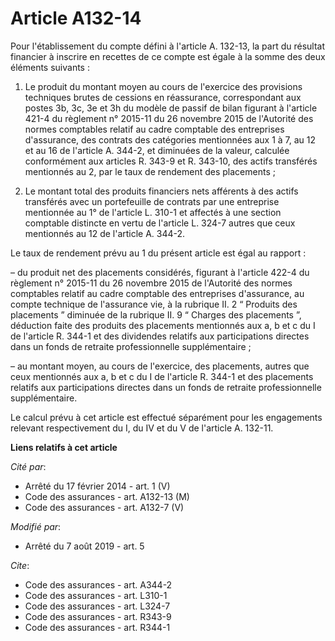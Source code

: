# Article A132-14

Pour l'établissement du compte défini à l'article A. 132-13, la part du résultat financier à inscrire en recettes de ce
compte est égale à la somme des deux éléments suivants :

1. Le produit du montant moyen au cours de l'exercice des provisions techniques brutes de cessions en réassurance,
correspondant aux postes 3b, 3c, 3e et 3h du modèle de passif de bilan figurant à l'article 421-4 du règlement n° 2015-11 du
26 novembre 2015 de l'Autorité des normes comptables relatif au cadre comptable des entreprises d'assurance, des contrats des
catégories mentionnées aux 1 à 7, au 12 et au 16 de l'article A. 344-2, et diminuées de la valeur, calculée conformément aux
articles R. 343-9 et R. 343-10, des actifs transférés mentionnés au 2, par le taux de rendement des placements ;

2. Le montant total des produits financiers nets afférents à des actifs transférés avec un portefeuille de contrats par une
entreprise mentionnée au 1° de l'article L. 310-1 et affectés à une section comptable distincte en vertu de l'article L.
324-7 autres que ceux mentionnés au 12 de l'article A. 344-2.

Le taux de rendement prévu au 1 du présent article est égal au rapport :

– du produit net des placements considérés, figurant à l'article 422-4 du règlement n° 2015-11 du 26 novembre 2015 de
l'Autorité des normes comptables relatif au cadre comptable des entreprises d'assurance, au compte technique de l'assurance
vie, à la rubrique II. 2 “ Produits des placements ” diminuée de la rubrique II. 9 “ Charges des placements ”, déduction
faite des produits des placements mentionnés aux a, b et c du I de l'article R. 344-1 et des dividendes relatifs aux
participations directes dans un fonds de retraite professionnelle supplémentaire ;

– au montant moyen, au cours de l'exercice, des placements, autres que ceux mentionnés aux a, b et c du I de l'article R.
344-1 et des placements relatifs aux participations directes dans un fonds de retraite professionnelle supplémentaire.

Le calcul prévu à cet article est effectué séparément pour les engagements relevant respectivement du I, du IV et du V de
l'article A. 132-11.

**Liens relatifs à cet article**

_Cité par_:

  - Arrêté du 17 février 2014 - art. 1 (V)
  - Code des assurances - art. A132-13 (M)
  - Code des assurances - art. A132-7 (V)

_Modifié par_:

  - Arrêté du 7 août 2019 - art. 5

_Cite_:

  - Code des assurances - art. A344-2
  - Code des assurances - art. L310-1
  - Code des assurances - art. L324-7
  - Code des assurances - art. R343-9
  - Code des assurances - art. R344-1
